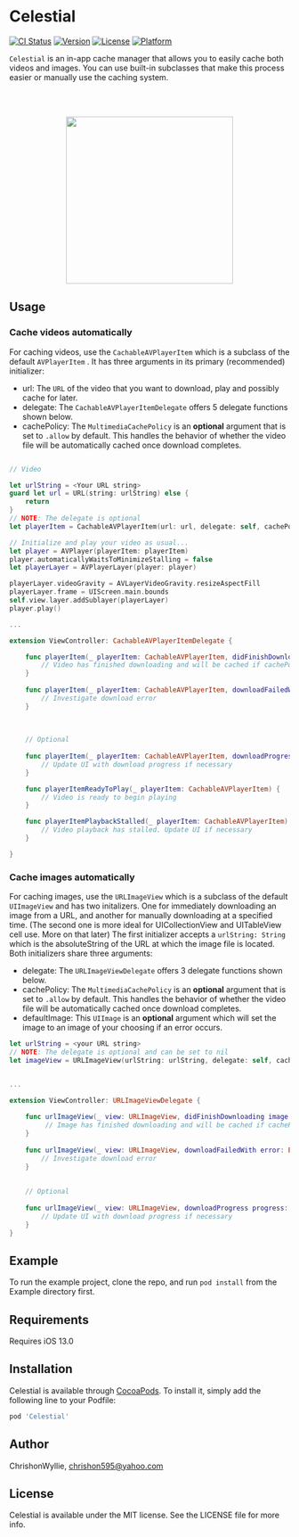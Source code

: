 # Celestial

[![CI Status](https://img.shields.io/travis/ChrishonWyllie/Celestial.svg?style=flat)](https://travis-ci.org/ChrishonWyllie/Celestial)
[![Version](https://img.shields.io/cocoapods/v/Celestial.svg?style=flat)](https://cocoapods.org/pods/Celestial)
[![License](https://img.shields.io/cocoapods/l/Celestial.svg?style=flat)](https://cocoapods.org/pods/Celestial)
[![Platform](https://img.shields.io/cocoapods/p/Celestial.svg?style=flat)](https://cocoapods.org/pods/Celestial)

`Celestial` is an in-app cache manager that allows you to easily cache both videos and images. You can use built-in subclasses that make this process easier or manually use the caching system.

<br />
<br />
<div id="images">
    <p align="center">
        <img style="display: inline; margin: 0 5px;" src="Github Images/Celestial-icon.png" width=300 height=300 />
    </p>
</div>

## Usage

### Cache videos automatically

For caching videos, use the `CachableAVPlayerItem` which is a subclass of the default `AVPlayerItem` . It has three arguments in its primary (recommended) initializer:
- url: The `URL` of the video that you want to download, play and possibly cache for later.
- delegate: The `CachableAVPlayerItemDelegate` offers 5 delegate functions shown below.
- cachePolicy: The `MultimediaCachePolicy` is an <b>optional</b> argument that is set to `.allow` by default. This handles the behavior of whether the video file will be automatically cached once download completes.
```swift

// Video

let urlString = <Your URL string>
guard let url = URL(string: urlString) else {
    return
}
// NOTE: The delegate is optional
let playerItem = CachableAVPlayerItem(url: url, delegate: self, cachePolicy: .allow)

// Initialize and play your video as usual...
let player = AVPlayer(playerItem: playerItem)
player.automaticallyWaitsToMinimizeStalling = false
let playerLayer = AVPlayerLayer(player: player)

playerLayer.videoGravity = AVLayerVideoGravity.resizeAspectFill
playerLayer.frame = UIScreen.main.bounds
self.view.layer.addSublayer(playerLayer)
player.play()

...

extension ViewController: CachableAVPlayerItemDelegate {

    func playerItem(_ playerItem: CachableAVPlayerItem, didFinishDownloading data: Data) {
        // Video has finished downloading and will be cached if cachePolicy is set to .allow
    }
    
    func playerItem(_ playerItem: CachableAVPlayerItem, downloadFailedWith error: Error) {
        // Investigate download error 
    }
    
    
    
    // Optional
    
    func playerItem(_ playerItem: CachableAVPlayerItem, downloadProgress progress: CGFloat, humanReadableProgress: String) {
        // Update UI with download progress if necessary
    }

    func playerItemReadyToPlay(_ playerItem: CachableAVPlayerItem) {
        // Video is ready to begin playing
    }

    func playerItemPlaybackStalled(_ playerItem: CachableAVPlayerItem) {
        // Video playback has stalled. Update UI if necessary
    }

}
```











### Cache images automatically

For caching images, use the `URLImageView` which is a subclass of the default `UIImageView` and has two initalizers. One for immediately downloading an image from a URL, and another for manually downloading at a specified time. (The second one is more ideal for UICollectionView and UITableView cell use. More on that later)
The first initializer accepts a `urlString: String` which is the absoluteString of the URL at which the image file is located.
Both initializers share three arguments:
- delegate: The `URLImageViewDelegate` offers 3 delegate functions shown below.
- cachePolicy: The `MultimediaCachePolicy` is an <b>optional</b> argument that is set to `.allow` by default. This handles the behavior of whether the video file will be automatically cached once download completes.
- defaultImage: This `UIImage` is an <b>optional</b> argument which will set the image to an image of your choosing if an error occurs.
```swift
let urlString = <your URL string>
// NOTE: The delegate is optional and can be set to nil
let imageView = URLImageView(urlString: urlString, delegate: self, cachePolicy: .allow, defaultImage: nil)


...

extension ViewController: URLImageViewDelegate {
    
    func urlImageView(_ view: URLImageView, didFinishDownloading image: UIImage) {
         // Image has finished downloading and will be cached if cachePolicy is set to .allow
    }
    
    func urlImageView(_ view: URLImageView, downloadFailedWith error: Error) {
        // Investigate download error
    }
    
    
    // Optional 
    
    func urlImageView(_ view: URLImageView, downloadProgress progress: CGFloat, humanReadableProgress: String) {
        // Update UI with download progress if necessary
    }
}
```




## Example

To run the example project, clone the repo, and run `pod install` from the Example directory first.

## Requirements

Requires iOS 13.0

## Installation

Celestial is available through [CocoaPods](https://cocoapods.org). To install
it, simply add the following line to your Podfile:

```ruby
pod 'Celestial'
```

## Author

ChrishonWyllie, chrishon595@yahoo.com

## License

Celestial is available under the MIT license. See the LICENSE file for more info.
